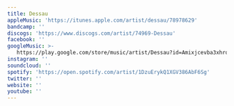 ```yaml
---
title: Dessau
appleMusic: 'https://itunes.apple.com/artist/dessau/78978629'
bandcamp: ''
discogs: 'https://www.discogs.com/artist/74969-Dessau'
facebook: ''
googleMusic: >-
   https://play.google.com/store/music/artist/Dessau?id=Amixjcevba3xhrolepbgybx4dga
instagram: ''
soundcloud: ''
spotify: 'https://open.spotify.com/artist/1DzuErykQ1XGV386AbF6Sg'
twitter: ''
website: ''
youtube: ''
---
```

